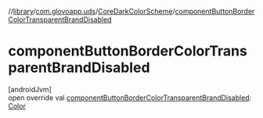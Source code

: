 //[library](../../../index.md)/[com.glovoapp.uds](../index.md)/[CoreDarkColorScheme](index.md)/[componentButtonBorderColorTransparentBrandDisabled](component-button-border-color-transparent-brand-disabled.md)

# componentButtonBorderColorTransparentBrandDisabled

[androidJvm]\
open override val [componentButtonBorderColorTransparentBrandDisabled](component-button-border-color-transparent-brand-disabled.md): [Color](https://developer.android.com/reference/kotlin/androidx/compose/ui/graphics/Color.html)
